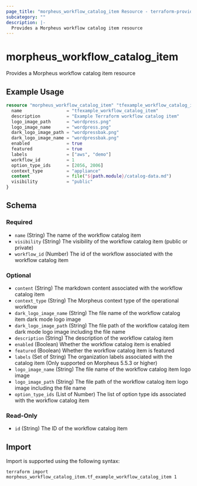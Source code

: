 ```yaml
---
page_title: "morpheus_workflow_catalog_item Resource - terraform-provider-morpheus"
subcategory: ""
description: |-
  Provides a Morpheus workflow catalog item resource
---
```


# morpheus_workflow_catalog_item

Provides a Morpheus workflow catalog item resource

## Example Usage

```terraform
resource "morpheus_workflow_catalog_item" "tfexample_workflow_catalog_item" {
  name                 = "tfexample_workflow_catalog_item"
  description          = "Example Terraform workflow catalog item"
  logo_image_path      = "wordpress.png"
  logo_image_name      = "wordpress.png"
  dark_logo_image_path = "wordpressbak.png"
  dark_logo_image_name = "wordpressbak.png"
  enabled              = true
  featured             = true
  labels               = ["aws", "demo"]
  workflow_id          = 1
  option_type_ids      = [2056, 2006]
  context_type         = "appliance"
  content              = file("${path.module}/catalog-data.md")
  visibility           = "public"
}
```

<!-- schema generated by tfplugindocs -->
## Schema

### Required

- `name` (String) The name of the workflow catalog item
- `visibility` (String) The visibility of the workflow catalog item (public or private)
- `workflow_id` (Number) The id of the workflow associated with the workflow catalog item

### Optional

- `content` (String) The markdown content associated with the workflow catalog item
- `context_type` (String) The Morpheus context type of the operational workflow
- `dark_logo_image_name` (String) The file name of the workflow catalog item dark mode logo image
- `dark_logo_image_path` (String) The file path of the workflow catalog item dark mode logo image including the file name
- `description` (String) The description of the workflow catalog item
- `enabled` (Boolean) Whether the workflow catalog item is enabled
- `featured` (Boolean) Whether the workflow catalog item is featured
- `labels` (Set of String) The organization labels associated with the catalog item (Only supported on Morpheus 5.5.3 or higher)
- `logo_image_name` (String) The file name of the workflow catalog item logo image
- `logo_image_path` (String) The file path of the workflow catalog item logo image including the file name
- `option_type_ids` (List of Number) The list of option type ids associated with the workflow catalog item

### Read-Only

- `id` (String) The ID of the workflow catalog item

## Import

Import is supported using the following syntax:

```shell
terraform import morpheus_workflow_catalog_item.tf_example_workflow_catalog_item 1
```
